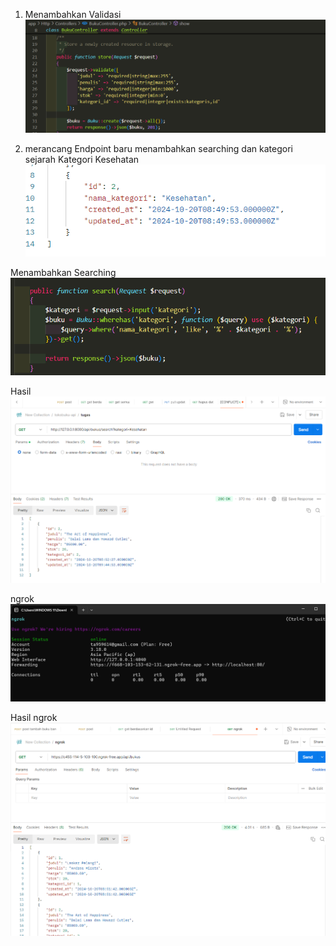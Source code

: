 1. Menambahkan Validasi
![01](image/01.png)

2. merancang Endpoint baru
 menambahkan searching dan kategori sejarah
 Kategori Kesehatan
 ![02](image/02.png)

 Menambahkan Searching
 ![03](image/03.png)

 Hasil
 ![04](image/04.png)

ngrok
![05](image.png)

Hasil ngrok
![06](image-1.png)
